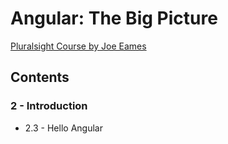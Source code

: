 # Angular: The Big Picture

[Pluralsight Course by Joe Eames](https://app.pluralsight.com/library/courses/ng-big-picture/table-of-contents)

## Contents

### 2 - Introduction

* 2.3 - Hello Angular